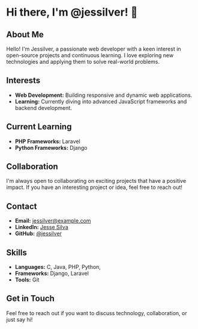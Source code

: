 # Hi there, I'm @jessilver! 👋

## About Me
Hello! I'm Jessilver, a passionate web developer with a keen interest in open-source projects and continuous learning. I love exploring new technologies and applying them to solve real-world problems.

## Interests
- **Web Development:** Building responsive and dynamic web applications.
- **Learning:** Currently diving into advanced JavaScript frameworks and backend development.

## Current Learning
- **PHP Frameworks:** Laravel
- **Python Frameworks:** Django

## Collaboration
I'm always open to collaborating on exciting projects that have a positive impact. If you have an interesting project or idea, feel free to reach out!

## Contact
- **Email:** jessilver@example.com
- **LinkedIn:** [Jesse Silva](https://www.linkedin.com/in/jesse-eliseu-nunes-da-silva-68283127b?utm_source=share&utm_campaign=share_via&utm_content=profile&utm_medium=android_app)
- **GitHub:** [@jessilver](https://github.com/jessilver)


## Skills
- **Languages:** C, Java, PHP, Python,
- **Frameworks:** Django, Laravel
- **Tools:** Git

## Get in Touch
Feel free to reach out if you want to discuss technology, collaboration, or just say hi!
